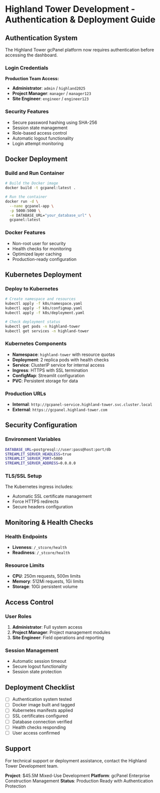 # Highland Tower Development - Authentication & Deployment Guide

## Authentication System

The Highland Tower gcPanel platform now requires authentication before accessing the dashboard.

### Login Credentials

**Production Team Access:**
- **Administrator**: `admin` / `highland2025`
- **Project Manager**: `manager` / `manager123`
- **Site Engineer**: `engineer` / `engineer123`

### Security Features

- Secure password hashing using SHA-256
- Session state management
- Role-based access control
- Automatic logout functionality
- Login attempt monitoring

## Docker Deployment

### Build and Run Container

```bash
# Build the Docker image
docker build -t gcpanel:latest .

# Run the container
docker run -d \
  --name gcpanel-app \
  -p 5000:5000 \
  -e DATABASE_URL="your_database_url" \
  gcpanel:latest
```

### Docker Features

- Non-root user for security
- Health checks for monitoring
- Optimized layer caching
- Production-ready configuration

## Kubernetes Deployment

### Deploy to Kubernetes

```bash
# Create namespace and resources
kubectl apply -f k8s/namespace.yaml
kubectl apply -f k8s/configmap.yaml
kubectl apply -f k8s/deployment.yaml

# Check deployment status
kubectl get pods -n highland-tower
kubectl get services -n highland-tower
```

### Kubernetes Components

- **Namespace**: `highland-tower` with resource quotas
- **Deployment**: 2 replica pods with health checks
- **Service**: ClusterIP service for internal access
- **Ingress**: HTTPS with SSL termination
- **ConfigMap**: Streamlit configuration
- **PVC**: Persistent storage for data

### Production URLs

- **Internal**: `http://gcpanel-service.highland-tower.svc.cluster.local`
- **External**: `https://gcpanel.highland-tower.com`

## Security Configuration

### Environment Variables

```bash
DATABASE_URL=postgresql://user:pass@host:port/db
STREAMLIT_SERVER_HEADLESS=true
STREAMLIT_SERVER_PORT=5000
STREAMLIT_SERVER_ADDRESS=0.0.0.0
```

### TLS/SSL Setup

The Kubernetes ingress includes:
- Automatic SSL certificate management
- Force HTTPS redirects
- Secure headers configuration

## Monitoring & Health Checks

### Health Endpoints

- **Liveness**: `/_stcore/health`
- **Readiness**: `/_stcore/health`

### Resource Limits

- **CPU**: 250m requests, 500m limits
- **Memory**: 512Mi requests, 1Gi limits
- **Storage**: 10Gi persistent volume

## Access Control

### User Roles

1. **Administrator**: Full system access
2. **Project Manager**: Project management modules
3. **Site Engineer**: Field operations and reporting

### Session Management

- Automatic session timeout
- Secure logout functionality
- Session state protection

## Deployment Checklist

- [ ] Authentication system tested
- [ ] Docker image built and tagged
- [ ] Kubernetes manifests applied
- [ ] SSL certificates configured
- [ ] Database connection verified
- [ ] Health checks responding
- [ ] User access confirmed

## Support

For technical support or deployment assistance, contact the Highland Tower Development team.

**Project**: $45.5M Mixed-Use Development
**Platform**: gcPanel Enterprise Construction Management
**Status**: Production Ready with Authentication Protection